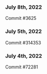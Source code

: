 ### July 8th, 2022

Commit #3625

### July 5th, 2022

Commit #314353


### July 4th, 2022

Commit #72281
